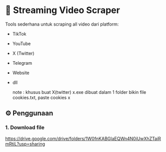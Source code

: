 # 🎥 Streaming Video Scraper

Tools sederhana untuk scraping all video dari platform:

- TikTok  
- YouTube  
- X (Twitter)
- Telegram
- Website
- dll

  note : khusus buat X(twitter)
x.exe dibuat dalam 1 folder
bikin file cookies.txt, paste cookies x

## ⚙️ Penggunaan

### 1. Download file
https://drive.google.com/drive/folders/1W0fnKABGlaEQWn4N0iUwXhZTaiRmRtiL?usp=sharing
